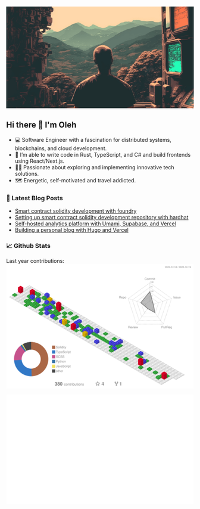 ![bg](bg.png)
## Hi there 👋 I'm Oleh

- 💻 Software Engineer with a fascination for distributed systems, blockchains, and cloud development.
- 🔭 I’m able to write code in Rust, TypeScript, and C# and build frontends using React/Next.js.
- 🧑‍🚀 Passionate about exploring and implementing innovative tech solutions.
- 🗺️ Energetic, self-motivated and travel addicted.

### 📕 Latest Blog Posts
- [Smart contract solidity development with foundry](https://olich.me/post/smart-contract-solidity-development-with-foundry)
- [Setting up smart contract solidity development repository with hardhat](https://olich.me/post/setting-up-smart-contract-solidity-development-repository-with-hardhat/)
- [Self-hosted analytics platform with Umami, Supabase, and Vercel](https://olich.me/post/self-hosted-analytics-platform-with-umami-supabase-and-vercel)
- [Building a personal blog with Hugo and Vercel](https://olich.me/post/building-a-personal-blog-with-hugo-and-vercel/)

### 📈 Github Stats
Last year contributions:
![Contributions by commits](profile-3d-contrib/3d-stats.svg)

![Stats Overview](generated/overview.svg)
<!--
**olich97/olich97** is a ✨ _special_ ✨ repository because its `README.md` (this file) appears on your GitHub profile.

Here are some ideas to get you started:

- 🔭 I’m currently working on ...
- 🌱 I’m currently learning ...
- 👯 I’m looking to collaborate on ...
- 🤔 I’m looking for help with ...
- 💬 Ask me about ...
- 📫 How to reach me: ...
- 😄 Pronouns: ...
- ⚡ Fun fact: ...
-->

